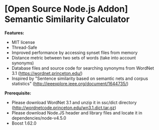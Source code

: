 # [Open Source Node.js Addon] Semantic Similarity Calculator

<b>Features:</b>
* MIT license
* Thread-Safe
* Improved performance by accessing synset files from memory 
* Distance metric between two sets of words (take into account synonyms)
* Database files and source code for searching synonyms from WordNet 3.1 (https://wordnet.princeton.edu/)
* Inspired by "Sentence similarity based on semantic nets and corpus statistics" (http://ieeexplore.ieee.org/document/1644735/)

<b>Prerequisite:</b>
* Please download WordNet 3.1 and unzip it in ssc/dict directory (http://wordnetcode.princeton.edu/wn3.1.dict.tar.gz)
* Please download Node.JS header and library files and locate it in dependencies/node-v4.5.0
* Boost 1.62.0